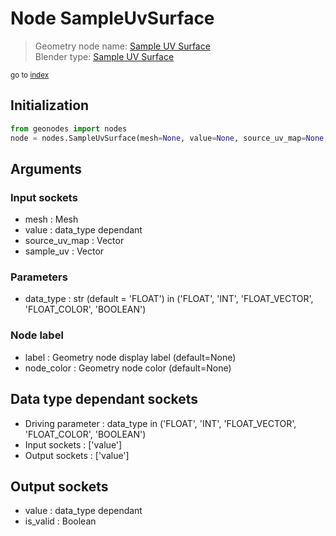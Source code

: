 
# Node SampleUvSurface

> Geometry node name: [Sample UV Surface](https://docs.blender.org/manual/en/latest/modeling/geometry_nodes/mesh/sample_uv_surface.html)<br>
  Blender type: [Sample UV Surface](https://docs.blender.org/api/current/bpy.types.GeometryNodeSampleUVSurface.html)
  
<sub>go to [index](index.md)</sub>

## Initialization

```python
from geonodes import nodes
node = nodes.SampleUvSurface(mesh=None, value=None, source_uv_map=None, sample_uv=None, data_type='FLOAT', label=None, node_color=None)
```



## Arguments


### Input sockets

- mesh : Mesh
- value : data_type dependant
- source_uv_map : Vector
- sample_uv : Vector

### Parameters

- data_type : str (default = 'FLOAT') in ('FLOAT', 'INT', 'FLOAT_VECTOR', 'FLOAT_COLOR', 'BOOLEAN')

### Node label

- label : Geometry node display label (default=None)
- node_color : Geometry node color (default=None)

## Data type dependant sockets

- Driving parameter : data_type in ('FLOAT', 'INT', 'FLOAT_VECTOR', 'FLOAT_COLOR', 'BOOLEAN')
- Input sockets  : ['value']
- Output sockets : ['value']   
  
  

## Output sockets

- value : data_type dependant
- is_valid : Boolean
